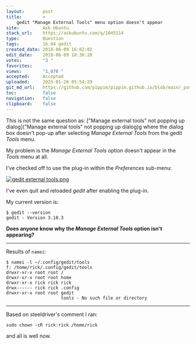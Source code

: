 ```yaml
---
layout:       post
title:        >
    gedit "Manage External Tools" menu option doesn't appear
site:         Ask Ubuntu
stack_url:    https://askubuntu.com/q/1045114
type:         Question
tags:         16.04 gedit
created_date: 2018-06-09 16:02:02
edit_date:    2018-06-09 18:36:20
votes:        "3 "
favorites:    
views:        "1,078 "
accepted:     Accepted
uploaded:     2025-01-28 05:54:29
git_md_url:   https://github.com/pippim/pippim.github.io/blob/main/_posts/2018/2018-06-09-gedit-_Manage-External-Tools_-menu-option-doesn_t-appear.md
toc:          false
navigation:   false
clipboard:    false
---
```


This is not the same question as: [&quot;Manage external tools&quot; not popping up dialog](&quot;Manage external tools&quot; not popping up dialog)g where the dialog box doesn't pop-up after selecting *Manage External Tools* from the gedit *Tools* menu.

My problem is the *Manage External Tools* option doesn't appear in the *Tools* menu at all.

I've checked off to use the plug-in within the *Preferences* sub-menu:

[![gedit external tools.png][1]][1]

I've even quit and reloaded *gedit* after enabling the plug-in.

My current version is:

``` 
$ gedit --version
gedit - Version 3.18.3
```

**Does anyone know why the *Manage External Tools* option isn't appearing?**


----------

Results of `namei`:

``` 
$ namei -l ~/.config/gedit/tools
f: /home/rick/.config/gedit/tools
drwxr-xr-x root root /
drwxr-xr-x root root home
drwxr-xr-x rick rick rick
drwx------ rick rick .config
drwxr-xr-x root root gedit
                     tools - No such file or directory
```


----------

Based on steeldriver's comment I ran:

``` 
sudo chown -cR rick:rick /home/rick
```

and all is well now.

  [1]: https://pippim.github.io/assets/img/posts/2018/pjD41.png

